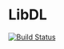 # LibDL

[![Build Status](https://travis-ci.com/standbyme/LibDL.svg?token=477Goqx1LwYu5M2s5hQd&branch=master)](https://travis-ci.com/standbyme/LibDL)